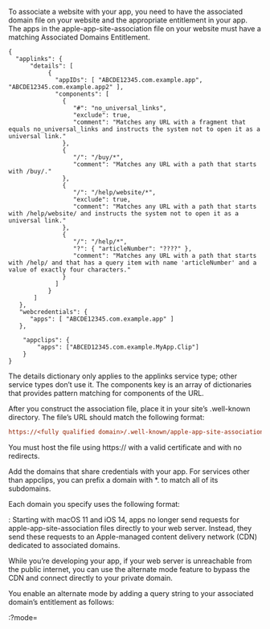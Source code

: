 To associate a website with your app, you need to have the associated domain file on your website and the appropriate entitlement in your app. The apps in the apple-app-site-association file on your website must have a matching Associated Domains Entitlement.


```jsonc
{
  "applinks": {
      "details": [
           {
             "appIDs": [ "ABCDE12345.com.example.app", "ABCDE12345.com.example.app2" ],
             "components": [
               {
                  "#": "no_universal_links",
                  "exclude": true,
                  "comment": "Matches any URL with a fragment that equals no_universal_links and instructs the system not to open it as a universal link."
               },
               {
                  "/": "/buy/*",
                  "comment": "Matches any URL with a path that starts with /buy/."
               },
               {
                  "/": "/help/website/*",
                  "exclude": true,
                  "comment": "Matches any URL with a path that starts with /help/website/ and instructs the system not to open it as a universal link."
               },
               {
                  "/": "/help/*",
                  "?": { "articleNumber": "????" },
                  "comment": "Matches any URL with a path that starts with /help/ and that has a query item with name 'articleNumber' and a value of exactly four characters."
               }
             ]
           }
       ]
   },
   "webcredentials": {
      "apps": [ "ABCDE12345.com.example.app" ]
   },

    "appclips": {
        "apps": ["ABCED12345.com.example.MyApp.Clip"]
    }
}
```


The details dictionary only applies to the applinks service type; other service types don’t use it. The components key is an array of dictionaries that provides pattern matching for components of the URL.

After you construct the association file, place it in your site’s .well-known directory. The file’s URL should match the following format:

```ini
https://<fully qualified domain>/.well-known/apple-app-site-association
```

You must host the file using https:// with a valid certificate and with no redirects.





Add the domains that share credentials with your app. For services other than appclips, you can prefix a domain with *. to match all of its subdomains.

Each domain you specify uses the following format:

<service>:<fully qualified domain>
Starting with macOS 11 and iOS 14, apps no longer send requests for apple-app-site-association files directly to your web server. Instead, they send these requests to an Apple-managed content delivery network (CDN) dedicated to associated domains.

While you’re developing your app, if your web server is unreachable from the public internet, you can use the alternate mode feature to bypass the CDN and connect directly to your private domain.

You enable an alternate mode by adding a query string to your associated domain’s entitlement as follows:

<service>:<fully qualified domain>?mode=<alternate mode>